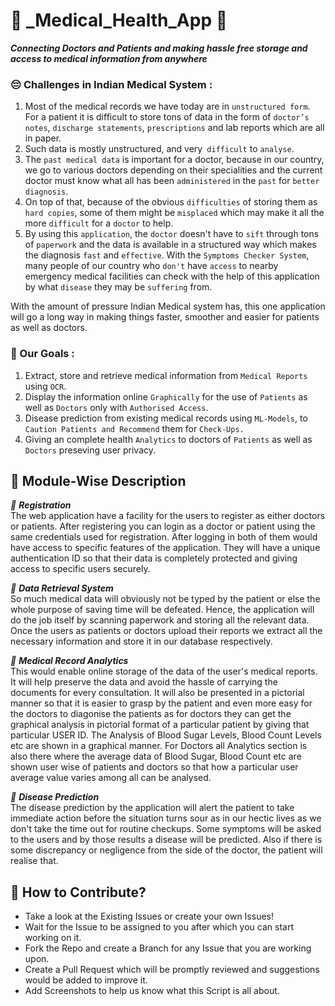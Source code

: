 # 📱 _Medical_Health_App 🏥

_**Connecting Doctors and Patients and making hassle free storage and access to medical information from anywhere**_ <br />

### 😔 Challenges in Indian Medical System :

1. Most of the medical records we have today are in `unstructured form`. For a patient it is difficult to store tons of data in the form of `doctor’s notes`, `discharge statements`, `prescriptions` and lab reports which are all in paper.
2. Such data is mostly unstructured, and very` difficult` to `analyse`.
3. The `past medical data` is important for a doctor, because in our country, we go to various doctors depending on their specialities and the current doctor must know what all has been `administered` in the `past` for `better diagnosis`.
4. On top of that, because of the obvious `difficulties` of storing them as `hard copies`, some of them might be `misplaced` which may make it all the more `difficult` for a `doctor` to help.
5. By using this `application`, the `doctor` doesn't have to `sift` through tons of `paperwork` and the data is available in a structured way which makes the diagnosis `fast` and `effective`. With the `Symptoms Checker System`, many people of our country who `don't` have `access` to nearby emergency medical facilities can check with the help of this application by what `disease` they may be `suffering` from.

With the amount of pressure Indian Medical system has, this one application will go a long way in making things faster, smoother and easier for patients as well as doctors.

### 🎯 Our Goals :

1.  Extract, store and retrieve medical information from `Medical Reports` using `OCR`.
2.  Display the information online `Graphically` for the use of `Patients` as well as `Doctors` only with `Authorised Access`.
3.  Disease prediction from existing medical records using `ML-Models`, to `Caution Patients and Recommend` them for `Check-Ups.`
4.  Giving an complete health `Analytics` to doctors of `Patients` as well as `Doctors` preseving user privacy.

## 📝 Module-Wise Description

_📌 **Registration**_ <br/>
The web application have a facility for the users to register as either doctors or patients. After registering you can login as a doctor or patient using the same credentials used for registration. After logging in both of them would have access to specific features of the application. They will have a unique authentication ID so that their data is completely protected and giving access to specific users securely.

_📌 **Data Retrieval System**_ <br/>
So much medical data will obviously not be typed by the patient or else the whole purpose of saving time will be defeated. Hence, the application will do the job itself by scanning paperwork and storing all the relevant data. Once the users as patients or doctors upload their reports we extract all the necessary information and store it in our database respectively.

_📌 **Medical Record Analytics**_ <br/>
This would enable online storage of the data of the user's medical reports. It will help preserve the data and avoid the hassle of carrying the documents for every consultation. It will also be presented in a pictorial manner so that it is easier to grasp by the patient and even more easy for the doctors to diagonise the patients as for doctors they can get the graphical analysis in pictorial format of a particular patient by giving that particular USER ID. The Analysis of Blood Sugar Levels, Blood Count Levels etc are shown in a graphical manner. For Doctors all Analytics section is also there where the average data of Blood Sugar, Blood Count etc are shown user wise of patients and doctors so that how a particular user average value varies among all can be analysed.

_📌 **Disease Prediction**_ <br/>
The disease prediction by the application will alert the patient to take immediate action before the situation turns sour as in our hectic lives as we don't take the time out for routine checkups. Some symptoms will be asked to the users and by those results a disease will be predicted. Also if there is some discrepancy or negligence from the side of the doctor, the patient will realise that.

## 🤝 How to Contribute?

- Take a look at the Existing Issues or create your own Issues!
- Wait for the Issue to be assigned to you after which you can start working on it.
- Fork the Repo and create a Branch for any Issue that you are working upon.
- Create a Pull Request which will be promptly reviewed and suggestions would be added to improve it.
- Add Screenshots to help us know what this Script is all about.
